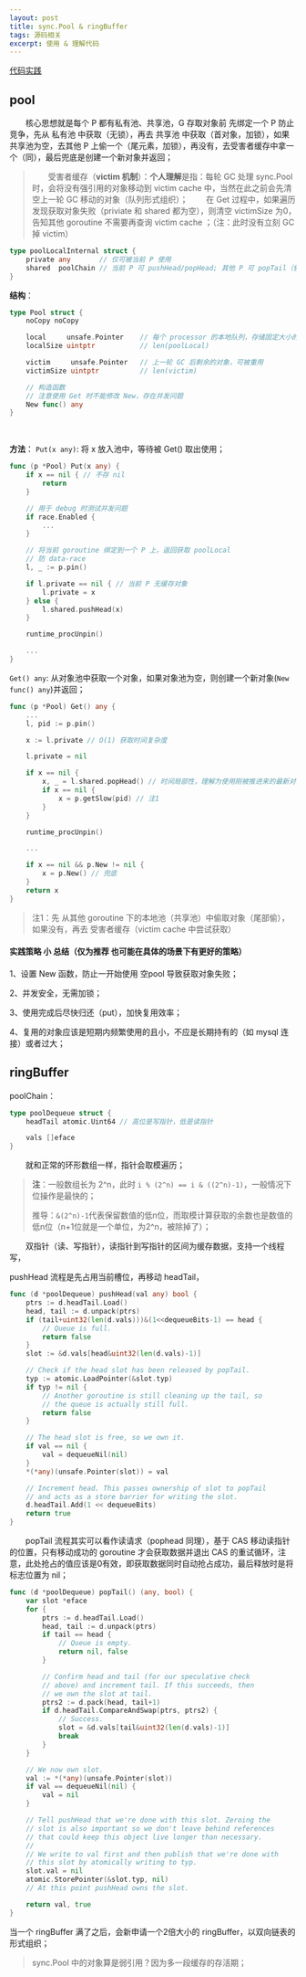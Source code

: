```yaml
---
layout: post
title: sync.Pool & ringBuffer
tags: 源码相关
excerpt: 使用 & 理解代码
---
```


[代码实践]()

## pool

&emsp;&emsp;核心思想就是每个 P 都有私有池、共享池，G 存取对象前 先绑定一个 P 防止竞争，先从 私有池 中获取（无锁），再去 共享池 中获取（首对象，加锁），如果共享池为空，去其他 P 上偷一个（尾元素，加锁），再没有，去受害者缓存中拿一个（同），最后兜底是创建一个新对象并返回；

> &emsp;&emsp;受害者缓存（**victim 机制**）：**个人理解**是指：每轮 GC 处理 sync.Pool 时，会将没有强引用的对象移动到 victim cache 中，当然在此之前会先清空上一轮 GC 移动的对象（队列形式组织）；
> &emsp;&emsp;在 Get 过程中，如果遍历发现获取对象失败（priviate 和 shared 都为空），则清空 victimSize 为0，告知其他 goroutine 不需要再查询 victim cache ；（注：此时没有立刻 GC 掉 victim）

```go
type poolLocalInternal struct {
	private any       // 仅可被当前 P 使用
	shared  poolChain // 当前 P 可 pushHead/popHead; 其他 P 可 popTail（偷）.
}
```

**结构**：

```go
type Pool struct {
	noCopy noCopy

	local     unsafe.Pointer    // 每个 processor 的本地队列，存储固定大小的对象池；实际类型是 [P]poolLocal
	localSize uintptr           // len(poolLocal)

	victim     unsafe.Pointer   // 上一轮 GC 后剩余的对象，可被重用
	victimSize uintptr          // len(victim)

    // 构造函数
    // 注意使用 Get 时不能修改 New，存在并发问题
	New func() any
}
```

<br>

**方法**：
`Put(x any)`: 将 x 放入池中，等待被 Get() 取出使用；

```go 
func (p *Pool) Put(x any) {
	if x == nil { // 不存 nil
		return
	}

    // 用于 debug 时测试并发问题
	if race.Enabled {
		...
	}

    // 将当前 goroutine 绑定到一个 P 上，返回获取 poolLocal
    // 防 data-race
	l, _ := p.pin()

	if l.private == nil { // 当前 P 无缓存对象
		l.private = x
	} else {
		l.shared.pushHead(x)
	}

	runtime_procUnpin()

	...
}
```

`Get() any`: 从对象池中获取一个对象，如果对象池为空，则创建一个新对象(`New func() any`)并返回；

```go
func (p *Pool) Get() any {
	...
	l, pid := p.pin()

	x := l.private // O(1) 获取时间复杂度

	l.private = nil

	if x == nil {
		x, _ = l.shared.popHead() // 时间局部性，理解为使用刚被推进来的最新对象
		if x == nil {
			x = p.getSlow(pid) // 注1
		}
	}

	runtime_procUnpin()

	...

	if x == nil && p.New != nil {
		x = p.New() // 兜底
	}
	return x
}
```

> 注1：先 从其他 goroutine 下的本地池（共享池）中偷取对象（尾部偷），如果没有，再去 受害者缓存（victim cache 中尝试获取）

#### 实践策略 小 总结（仅为推荐 也可能在具体的场景下有更好的策略）

1、设置 New 函数，防止一开始使用 空pool 导致获取对象失败；

2、并发安全，无需加锁；

3、使用完成后尽快归还（put），加快复用效率；

4、复用的对象应该是短期内频繁使用的且小，不应是长期持有的（如 mysql 连接）或者过大；

## ringBuffer
poolChain：

```go
type poolDequeue struct {
	headTail atomic.Uint64 // 高位是写指针，低是读指针

	vals []eface
}
```

&emsp;&emsp;就和正常的环形数组一样，指针会取模遍历；

> **注**：一般数组长为 2^n，此时 `i % (2^n) == i & ((2^n)-1)`，一般情况下位操作是最快的；
> 
> 推导：`&(2^n)-1`代表保留数值的低n位，而取模计算获取的余数也是数值的低n位（n+1位就是一个单位，为2^n，被除掉了）；

&emsp;&emsp;双指针（读、写指针），读指针到写指针的区间为缓存数据，支持一个线程写，

pushHead 流程是先占用当前槽位，再移动 headTail，

```go
func (d *poolDequeue) pushHead(val any) bool {
	ptrs := d.headTail.Load()
	head, tail := d.unpack(ptrs)
	if (tail+uint32(len(d.vals)))&(1<<dequeueBits-1) == head {
		// Queue is full.
		return false
	}
	slot := &d.vals[head&uint32(len(d.vals)-1)]

	// Check if the head slot has been released by popTail.
	typ := atomic.LoadPointer(&slot.typ)
	if typ != nil {
		// Another goroutine is still cleaning up the tail, so
		// the queue is actually still full.
		return false
	}

	// The head slot is free, so we own it.
	if val == nil {
		val = dequeueNil(nil)
	}
	*(*any)(unsafe.Pointer(slot)) = val

	// Increment head. This passes ownership of slot to popTail
	// and acts as a store barrier for writing the slot.
	d.headTail.Add(1 << dequeueBits)
	return true
}

```

&emsp;&emsp;popTail 流程其实可以看作读请求（pophead 同理），基于 CAS 移动读指针的位置，只有移动成功的 goroutine 才会获取数据并退出 CAS 的重试循环，注意，此处抢占的值应该是0有效，即获取数据同时自动抢占成功，最后释放时是将标志位置为 nil；

```go
func (d *poolDequeue) popTail() (any, bool) {
	var slot *eface
	for {
		ptrs := d.headTail.Load()
		head, tail := d.unpack(ptrs)
		if tail == head {
			// Queue is empty.
			return nil, false
		}

		// Confirm head and tail (for our speculative check
		// above) and increment tail. If this succeeds, then
		// we own the slot at tail.
		ptrs2 := d.pack(head, tail+1)
		if d.headTail.CompareAndSwap(ptrs, ptrs2) {
			// Success.
			slot = &d.vals[tail&uint32(len(d.vals)-1)]
			break
		}
	}

	// We now own slot.
	val := *(*any)(unsafe.Pointer(slot))
	if val == dequeueNil(nil) {
		val = nil
	}

	// Tell pushHead that we're done with this slot. Zeroing the
	// slot is also important so we don't leave behind references
	// that could keep this object live longer than necessary.
	//
	// We write to val first and then publish that we're done with
	// this slot by atomically writing to typ.
	slot.val = nil
	atomic.StorePointer(&slot.typ, nil)
	// At this point pushHead owns the slot.

	return val, true
}
```

当一个 ringBuffer 满了之后，会新申请一个2倍大小的 ringBuffer，以双向链表的形式组织；

> sync.Pool 中的对象算是弱引用？因为多一段缓存的存活期；

